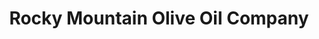 ---
title: "Rocky Mountain Olive Oil Company"
url: /fort-collins/rocky-mountain-olive-oil-company/
shop: Allgemein
---